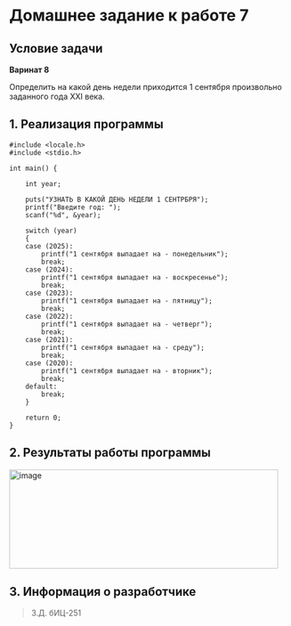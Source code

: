 # Домашнее задание к работе 7
## Условие задачи
<b>Варинат 8</b>

Определить на какой день недели приходится 1 сентября произвольно
заданного года XXI века.
## 1. Реализация программы
```
#include <locale.h>
#include <stdio.h>

int main() {

	int year;

	puts("УЗНАТЬ В КАКОЙ ДЕНЬ НЕДЕЛИ 1 СЕНТРБРЯ");
	printf("Введите год: ");
	scanf("%d", &year);

	switch (year)
	{
	case (2025):
		printf("1 сентября выпадает на - понедельник");
		break;
	case (2024):
		printf("1 сентября выпадает на - воскресенье");
		break;
	case (2023):
		printf("1 сентября выпадает на - пятницу");
		break;
	case (2022):
		printf("1 сентября выпадает на - четверг");
		break;
	case (2021):
		printf("1 сентября выпадает на - среду");
		break;
	case (2020):
		printf("1 сентября выпадает на - вторник");
		break;
	default:
		break;
	}

	return 0;
}
```
## 2. Результаты работы программы
<img width="483" height="178" alt="image" src="https://github.com/user-attachments/assets/82e8b6aa-6e39-418a-be1b-bd57f989cca0" />

## 3. Информация о разработчике
> З.Д. бИЦ-251
